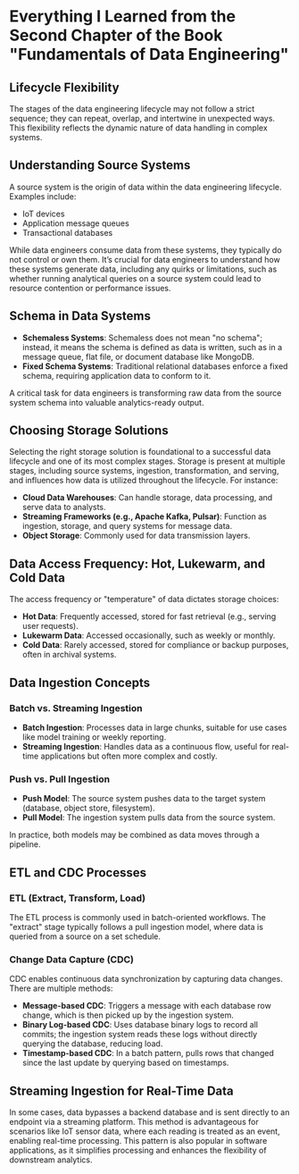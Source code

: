 # Everything I Learned from the Second Chapter of the Book "Fundamentals of Data Engineering"

## Lifecycle Flexibility

The stages of the data engineering lifecycle may not follow a strict sequence; they can repeat, overlap, and intertwine in unexpected ways. This flexibility reflects the dynamic nature of data handling in complex systems.

## Understanding Source Systems

A source system is the origin of data within the data engineering lifecycle. Examples include:
- IoT devices
- Application message queues
- Transactional databases

While data engineers consume data from these systems, they typically do not control or own them. It’s crucial for data engineers to understand how these systems generate data, including any quirks or limitations, such as whether running analytical queries on a source system could lead to resource contention or performance issues.

## Schema in Data Systems

- **Schemaless Systems**: Schemaless does not mean "no schema"; instead, it means the schema is defined as data is written, such as in a message queue, flat file, or document database like MongoDB.
- **Fixed Schema Systems**: Traditional relational databases enforce a fixed schema, requiring application data to conform to it.

A critical task for data engineers is transforming raw data from the source system schema into valuable analytics-ready output.

## Choosing Storage Solutions

Selecting the right storage solution is foundational to a successful data lifecycle and one of its most complex stages. Storage is present at multiple stages, including source systems, ingestion, transformation, and serving, and influences how data is utilized throughout the lifecycle. For instance:
- **Cloud Data Warehouses**: Can handle storage, data processing, and serve data to analysts.
- **Streaming Frameworks (e.g., Apache Kafka, Pulsar)**: Function as ingestion, storage, and query systems for message data.
- **Object Storage**: Commonly used for data transmission layers.

## Data Access Frequency: Hot, Lukewarm, and Cold Data

The access frequency or "temperature" of data dictates storage choices:
- **Hot Data**: Frequently accessed, stored for fast retrieval (e.g., serving user requests).
- **Lukewarm Data**: Accessed occasionally, such as weekly or monthly.
- **Cold Data**: Rarely accessed, stored for compliance or backup purposes, often in archival systems.

## Data Ingestion Concepts

### Batch vs. Streaming Ingestion

- **Batch Ingestion**: Processes data in large chunks, suitable for use cases like model training or weekly reporting.
- **Streaming Ingestion**: Handles data as a continuous flow, useful for real-time applications but often more complex and costly.

### Push vs. Pull Ingestion

- **Push Model**: The source system pushes data to the target system (database, object store, filesystem).
- **Pull Model**: The ingestion system pulls data from the source system.

In practice, both models may be combined as data moves through a pipeline.

## ETL and CDC Processes

### ETL (Extract, Transform, Load)

The ETL process is commonly used in batch-oriented workflows. The "extract" stage typically follows a pull ingestion model, where data is queried from a source on a set schedule.

### Change Data Capture (CDC)

CDC enables continuous data synchronization by capturing data changes. There are multiple methods:
- **Message-based CDC**: Triggers a message with each database row change, which is then picked up by the ingestion system.
- **Binary Log-based CDC**: Uses database binary logs to record all commits; the ingestion system reads these logs without directly querying the database, reducing load.
- **Timestamp-based CDC**: In a batch pattern, pulls rows that changed since the last update by querying based on timestamps.

## Streaming Ingestion for Real-Time Data

In some cases, data bypasses a backend database and is sent directly to an endpoint via a streaming platform. This method is advantageous for scenarios like IoT sensor data, where each reading is treated as an event, enabling real-time processing. This pattern is also popular in software applications, as it simplifies processing and enhances the flexibility of downstream analytics.


